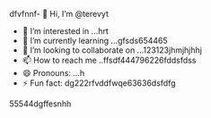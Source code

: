 dfvfnnf- 👋 Hi, I’m @terevyt
- 👀 I’m interested in ...hrt
- 🌱 I’m currently learning ...gfsds654465
- 💞️ I’m looking to collaborate on ...123123jhmjhjhhj
- 📫 How to reach me ..ffsdf444796226fddsfdss
- 😄 Pronouns: ...h
- ⚡ Fun fact: dg222rfvddfwqe63636dsfdfg
<!---4565werasdf4458dfg6262dsfgrerert
terevyt/terevyt is a ✨ special ✨ repository because its `README.md` (this f63ile) appears on your GitHub p58rofigrede.vdsa4745dsgerg
You can click the Preview link to take a look at your changevxxxxs.р123465
--->55544dgffesnhh
